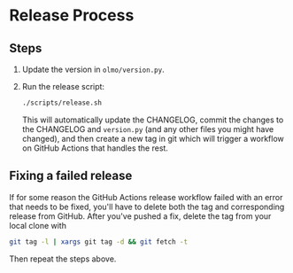 # Release Process

## Steps

1. Update the version in `olmo/version.py`.

2. Run the release script:

    ```bash
    ./scripts/release.sh
    ```
    This will automatically update the CHANGELOG, commit the changes to the CHANGELOG and `version.py` (and any other files you might have changed),
    and then create a new tag in git which will trigger a workflow on GitHub Actions that handles the rest.
## Fixing a failed release
If for some reason the GitHub Actions release workflow failed with an error that needs to be fixed, you'll have to delete both the tag and corresponding release from GitHub. After you've pushed a fix, delete the tag from your local clone with
```bash
git tag -l | xargs git tag -d && git fetch -t
```

Then repeat the steps above.
